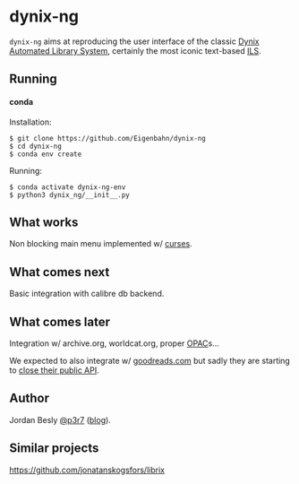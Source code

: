 # dynix-ng

`dynix-ng` aims at reproducing the user interface of the classic [Dynix Automated Library System](https://en.wikipedia.org/wiki/Dynix_(software)), certainly the most iconic text-based [ILS](https://en.wikipedia.org/wiki/Integrated_library_system).


## Running

#### conda

Installation:

    $ git clone https://github.com/Eigenbahn/dynix-ng
    $ cd dynix-ng
    $ conda env create

Running:

    $ conda activate dynix-ng-env
    $ python3 dynix_ng/__init__.py


## What works

Non blocking main menu implemented w/ [curses](https://docs.python.org/3/library/curses.html).


## What comes next

Basic integration with calibre db backend.


## What comes later

Integration w/ archive.org, worldcat.org, proper [OPAC](https://en.wikipedia.org/wiki/Online_public_access_catalog)s...

We expected to also integrate w/ [goodreads.com](https://www.goodreads.com/) but sadly they are starting to [close their public API](https://joealcorn.co.uk/blog/2020/goodreads-retiring-API).


## Author

Jordan Besly [@p3r7](https://github.com/p3r7) ([blog](https://www.eigenbahn.com/)).


## Similar projects

https://github.com/jonatanskogsfors/librix

